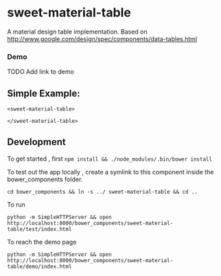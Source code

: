 # sweet-material-table

A material design table implementation. Based on http://www.google.com/design/spec/components/data-tables.html

### Demo

TODO Add link to demo

## Simple Example:

```
<sweet-material-table>

</sweet-material-table>
```

## Development

To get started , first `npm install && ./node_modules/.bin/bower install`

To test out the app locally , create a symlink to this component inside the bower_components folder.

`cd bower_components && ln -s ../ sweet-material-table && cd ..`

To run

`python -m SimpleHTTPServer && open http://localhost:8000/bower_components/sweet-material-table/test/index.html`

To reach the demo page

`python -m SimpleHTTPServer && open http://localhost:8000/bower_components/sweet-material-table/demo/index.html`
